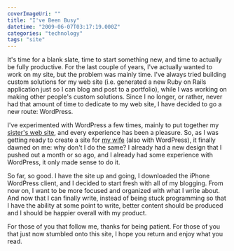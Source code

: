 ```yaml
---
coverImageUri: ""
title: "I've Been Busy"
datetime: "2009-06-07T03:17:19.000Z"
categories: "technology"
tags: "site"
---
```


It's time for a blank slate, time to start something new, and time to actually be fully productive. For the last couple of years, I've actually wanted to work on my site, but the problem was mainly time. I've always tried building custom solutions for my web site (i.e. generated a new Ruby on Rails application just so I can blog and post to a portfolio), while I was working on making other people's custom solutions. Since I no longer, or rather, never had that amount of time to dedicate to my web site, I have decided to go a new route: WordPress.

I've experimented with WordPress a few times, mainly to put together my [sister's web site](http://www.ariel-martinez.com), and every experience has been a pleasure. So, as I was getting ready to create a site for [my wife](http://www.possumtales.com/) (also with WordPress), it finally dawned on me: why don't I do the same? I already had a new design that I pushed out a month or so ago, and I already had some experience with WordPress, it only made sense to do it.

So far, so good. I have the site up and going, I downloaded the iPhone WordPress client, and I decided to start fresh with all of my blogging. From now on, I want to be more focused and organized with what I write about. And now that I can finally write, instead of being stuck programming so that I have the ability at some point to write, better content should be produced and I should be happier overall with my product.

For those of you that follow me, thanks for being patient. For those of you that just now stumbled onto this site, I hope you return and enjoy what you read.
